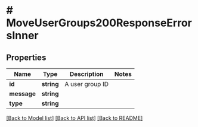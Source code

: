 # # MoveUserGroups200ResponseErrorsInner

## Properties

Name | Type | Description | Notes
------------ | ------------- | ------------- | -------------
**id** | **string** | A user group ID |
**message** | **string** |  |
**type** | **string** |  |

[[Back to Model list]](../../README.md#models) [[Back to API list]](../../README.md#endpoints) [[Back to README]](../../README.md)

